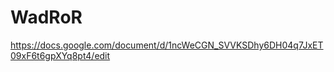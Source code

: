 WadRoR
======

https://docs.google.com/document/d/1ncWeCGN_SVVKSDhy6DH04q7JxET09xF6t6gpXYq8pt4/edit
